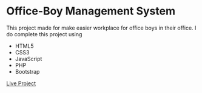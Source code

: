 <h1>Office-Boy Management System</h1>
This project made for make easier workplace for office boys in their office.
I do complete this project using
<ul>
  <li>HTML5</li>
  <li>CSS3</li>
  <li>JavaScript</li>
  <li>PHP</li>
  <li>Bootstrap</li>
</ul>

<a href="http://oms.infy.uk/" target="_blank">Live Project</a>
